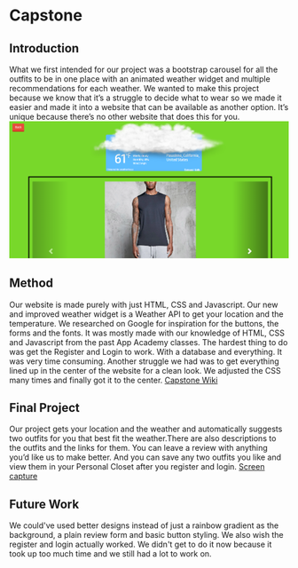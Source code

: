 # Capstone
## Introduction
  What we first intended for our project was a bootstrap carousel for all the outfits to be in one place with an animated weather widget and multiple recommendations for each weather. We wanted to make this project because we know that it’s a struggle to decide what to wear so we made it easier and made it into a website that can be available as another option. It’s unique because there’s no other website that does this for you. ![Mockup](https://github.com/LK1991/Capstone/blob/master/Documentation/dfghj.png) <br>
## Method
  Our website is made purely with just HTML, CSS and Javascript. Our new and improved weather widget is a Weather API to get your location and the temperature. We researched on Google for inspiration for the buttons, the forms and the fonts. It was mostly made with our knowledge of HTML, CSS and Javascript from the past App Academy classes. The hardest thing to do was get the Register and Login to work. With a database and everything. It was very time consuming. Another struggle we had was to get everything lined up in the center of the website for a clean look. We adjusted the CSS many times and finally got it to the center. 
  [Capstone Wiki](https://github.com/LK1991/Capstone/wiki/Capstone-Documentation) <br>
## Final Project
  Our project gets your location and the weather and automatically suggests two outfits for you that best fit the weather.There are also descriptions to the outfits and the links for them. You can leave a review with anything you’d like us to make better. And you can save any two outfits you like and view them in your Personal Closet after you register and login. [Screen capture](https://drive.google.com/file/d/0BxE9lOykpS6ES1FkYzR5WnhxR2c/view)<br>
## Future Work
  We could've used better designs instead of just a rainbow gradient as the background, a plain review form and basic button styling. We also wish the register and login actually worked. We didn't get to do it now because it took up too much time and we still had a lot to work on.
